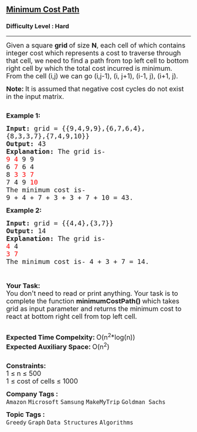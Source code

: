 <h2><a href="https://practice.geeksforgeeks.org/problems/minimum-cost-path3833/1?page=1&difficulty[]=1&difficulty[]=2&category[]=Graph&sortBy=submissions">Minimum Cost Path</a></h2><h3>Difficulty Level : Hard</h3><hr><div class="problems_problem_content__Xm_eO"><p><span style="font-size: 18px;">Given a square <strong>grid </strong>of size <strong>N</strong>, each cell of which contains integer cost which represents a cost to traverse through that cell, we need to find a path from top left cell to bottom right cell by which the total cost incurred is minimum.<br>From the cell (i,j) we can go (i,j-1), (i, j+1), (i-1, j), (i+1, j).&nbsp;</span></p>
<p><span style="font-size: 18px;"><strong>Note:&nbsp;</strong>It is assumed that negative cost cycles do not exist in the input matrix.</span><br>&nbsp;</p>
<p><span style="font-size: 18px;"><strong>Example 1:</strong></span></p>
<pre><span style="font-size: 18px;"><strong>Input: </strong>grid = {{9,4,9,9},{6,7,6,4},
{8,3,3,7},{7,4,9,10}}
<strong>Output: </strong>43
<strong>Explanation: </strong>The grid is-
<span style="color: #ff0000;">9 4 </span>9 9
6 <span style="color: #ff0000;">7 </span>6 4
8 <span style="color: #ff0000;">3 3 7</span>
7 4 9 <span style="color: #ff0000;">10</span>
The minimum cost is-
9 + 4 + 7 + 3 + 3 + 7 + 10 = 43.</span>
</pre>
<p><span style="font-size: 18px;"><strong>Example 2:</strong></span></p>
<pre><span style="font-size: 18px;"><strong>Input: </strong>grid = {{4,4},{3,7}}
<strong>Output: </strong>14
<strong>Explanation: </strong>The grid is-
<span style="color: #ff0000;">4 </span>4
<span style="color: #ff0000;">3 7
</span>The minimum cost is- 4 + 3 + 7 = 14.</span>
</pre>
<p>&nbsp;</p>
<p><span style="font-size: 18px;"><strong>Your Task:</strong><br>You don't need to read or print anything. Your task is to complete the function&nbsp;<strong>minimumCostPath()&nbsp;</strong>which takes grid as input parameter and returns the minimum cost to react at bottom right&nbsp;cell&nbsp;from top left cell.</span><br>&nbsp;</p>
<p><span style="font-size: 18px;"><strong>Expected Time Compelxity:&nbsp;</strong>O(n<sup>2</sup>*log(n))<br><strong>Expected Auxiliary Space: </strong>O(n<sup>2</sup>)&nbsp;</span><br>&nbsp;</p>
<p><strong><span style="font-size: 18px;">Constraints:</span></strong><br><span style="font-size: 18px;">1 ≤ n ≤ 500<br>1 ≤ cost of cells ≤ 1000</span></p></div><p><span style=font-size:18px><strong>Company Tags : </strong><br><code>Amazon</code>&nbsp;<code>Microsoft</code>&nbsp;<code>Samsung</code>&nbsp;<code>MakeMyTrip</code>&nbsp;<code>Goldman Sachs</code>&nbsp;<br><p><span style=font-size:18px><strong>Topic Tags : </strong><br><code>Greedy</code>&nbsp;<code>Graph</code>&nbsp;<code>Data Structures</code>&nbsp;<code>Algorithms</code>&nbsp;